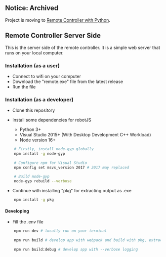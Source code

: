 ## Notice: Archived
Project is moving to [Remote Controller with Python](https://github.com/phibersoft/remote-controller-python-server).

## Remote Controller Server Side

This is the server side of the remote controller. It is a simple web server that runs on your local computer.

### Installation (as a user)

- Connect to wifi on your computer
- Download the "remote.exe" file from the latest release
- Run the file

### Installation (as a developer)

- Clone this repository

- Install some dependencies for robotJS
  - Python 3+
  - Visual Studio 2015+ (With Desktop Development C++ Workload)
  - Node version 16+
```bash
    # Firstly, install node-gyp globally
    npm install -g node-gyp
    
    # Configure npm for Visual Studio
    npm config set msvs_version 2017 # 2017 may replaced
    
    # Build node-gyp
    node-gyp rebuild --verbose
```

- Continue with installing "pkg" for extracting output as .exe
```bash
    npm install -g pkg
```

#### Developing
- Fill the .env file

```bash
    npm run dev # locally run on your terminal
    
    npm run build # develop app with webpack and build with pkg, extracts output as "remote-controller-server.exe"
    
    npm run build:debug # develop app with --verbose logging
```
